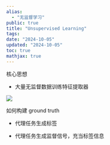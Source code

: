 ```yaml
---
alias:
  - "无监督学习"
public: true
title: "Unsupervised Learning"
tags:
date: "2024-10-05"
updated: "2024-10-05"
toc: true
mathjax: true
---
```


核心思想

  + 大量无监督数据训练特征提取器

![](https://media.xiang578.com/main-idea-of-self-supervised-learning.png)

如何构建 ground truth

  + 代理任务生成标签

  + 代理任务生成监督信号，充当标签信息
